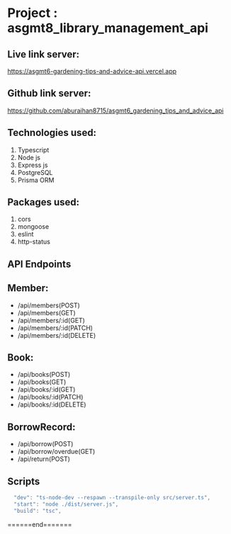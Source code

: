 # Project : asgmt8_library_management_api

## Live link server:

https://asgmt6-gardening-tips-and-advice-api.vercel.app

## Github link server:

https://github.com/aburaihan8715/asgmt6_gardening_tips_and_advice_api

## Technologies used:

1. Typescript
2. Node js
3. Express js
4. PostgreSQL
5. Prisma ORM

## Packages used:

1. cors
2. mongoose
3. eslint
4. http-status

## API Endpoints

## Member:

- /api/members(POST)
- /api/members(GET)
- /api/members/:id(GET)
- /api/members/:id(PATCH)
- /api/members/:id(DELETE)

## Book:

- /api/books(POST)
- /api/books(GET)
- /api/books/:id(GET)
- /api/books/:id(PATCH)
- /api/books/:id(DELETE)

## BorrowRecord:

- /api/borrow(POST)
- /api/borrow/overdue(GET)
- /api/return(POST)

## Scripts

```js
  "dev": "ts-node-dev --respawn --transpile-only src/server.ts",
  "start": "node ./dist/server.js",
  "build": "tsc",
```

<p>======end=======</p>

